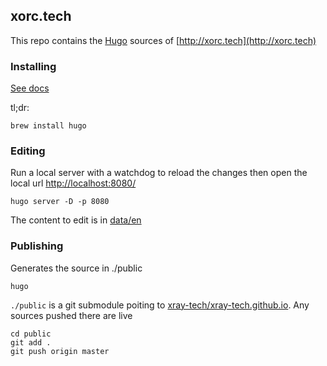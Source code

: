 ## xorc.tech

This repo contains the [Hugo](https://gohugo.io/) sources of [http://xorc.tech](http://xorc.tech)


### Installing
[See docs](https://gohugo.io/getting-started/quick-start/)

tl;dr:

```
brew install hugo
```

### Editing

Run a local server with a watchdog to reload the changes then open the local url [http://localhost:8080/](http://localhost:8080/)

```
hugo server -D -p 8080

```

The content to edit is in [data/en](data/en)

### Publishing

Generates the source in ./public

```
hugo
```

`./public` is a git submodule poiting to [xray-tech/xray-tech.github.io](https://github.com/xray-tech/xray-tech.github.io). Any sources pushed there are live

```
cd public
git add .
git push origin master
```






